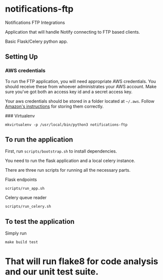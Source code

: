 # notifications-ftp
Notifications FTP Integrations

Application that will handle Notify connecting to FTP based clients.

Basic Flask/Celery python app.


## Setting Up

### AWS credentials

To run the FTP application, you will need appropriate AWS credentials. You should receive these from whoever administrates your AWS account. Make sure you've got both an access key id and a secret access key.

Your aws credentials should be stored in a folder located at `~/.aws`. Follow [Amazon's instructions](http://docs.aws.amazon.com/cli/latest/userguide/cli-chap-getting-started.html#cli-config-files) for storing them correctly.

### Virtualenv

```
mkvirtualenv -p /usr/local/bin/python3 notifications-ftp
```


##  To run the application

First, run `scripts/bootstrap.sh` to install dependencies.

You need to run the flask application and a local celery instance.

There are three run scripts for running all the necessary parts.

Flask endpoints
```
scripts/run_app.sh
```

Celery queue reader
```
scripts/run_celery.sh
```


##  To test the application

Simply run

```
make build test
```

That will run flake8 for code analysis and our unit test suite.
=======
